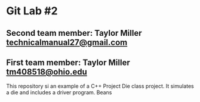 # Git Lab #2
## Second team member: Taylor Miller technicalmanual27@gmail.com
## First team member: Taylor Miller tm408518@ohio.edu
This repository si an example of a C++ Project
Die class project. It simulates a die and includes a driver program. Beans